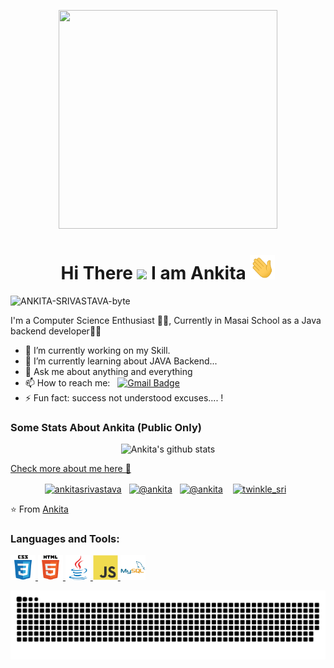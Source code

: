 <p align="Center" ><img src="https://camo.githubusercontent.com/3b7c592ede97b6138ffd4b1cc1541c2f3b11fd39/687474703a2f2f33312e6d656469612e74756d626c722e636f6d2f31376665613932306666333665663466356238373764353231366137616164392f74756d626c725f6d6f39786a65387a5a34317163626975666f315f313238302e676966" height="350px" width ="350px"></p>


<h1 align="Center">  Hi There <img src="https://media.giphy.com/media/WUlplcMpOCEmTGBtBW/giphy.gif" width="40px"> I am Ankita <img src="https://raw.githubusercontent.com/ABSphreak/ABSphreak/master/gifs/Hi.gif" width="40px" /> </h1>
<p align="left"> <img src="https://komarev.com/ghpvc/?username=ankitasrivastava17-byte" alt="ANKITA-SRIVASTAVA-byte" /> </p>

I'm a Computer Science Enthusiast  👨‍💻, Currently in Masai School as a Java backend developer👨‍🎓

- 🔭 I’m currently working on my Skill.  
- 🌱 I’m currently learning about JAVA Backend...
- 💬 Ask me about anything and everything 
- 📫 How to reach me: &nbsp;&nbsp;[![Gmail Badge](https://img.shields.io/badge/-Gmail-c14438?style=flat-square&logo=Gmail&logoColor=white&link=mailto:as342714@gmail.com)](mailto:as342714@gmail.com)
- ⚡ Fun fact: success not understood excuses.... !


### Some Stats About Ankita (Public Only)
<p align="center" >
<img alt="Ankita's github stats" src="https://github-readme-stats.vercel.app/api?username=ankitasrivastava17-&show_icons=true&theme=merko"  > </p>

<a href="https://sourcerer.io/ANKITA-SRIVASTAVA">Check more about me here 🌟 </a>

<p align="center">
<a href="https://www.linkedin.com/in/ankita-srivastava-1/" target="_blank"><img align="center" src="https://cdn.jsdelivr.net/npm/simple-icons@3.1.0/icons/linkedin.svg" alt="ankitasrivastava" height="25" width="25" /></a>&nbsp;&nbsp;
<a href="https://twitter.com/#" target="_blank"><img align="center" src="https://cdn.jsdelivr.net/npm/simple-icons@3.0.1/icons/twitter.svg" alt="@ankita" height="25" width="25" /></a>&nbsp;&nbsp;
<a href="https://dev.to/ankitabytebyte" target="_blank"><img align="center" src="https://cdn.jsdelivr.net/npm/simple-icons@3.0.1/icons/dev-dot-to.svg" alt="@ankita" height="25" width="25" /></a> &nbsp;&nbsp;
<a href="https://instagram.com/twinkle_sri" target="_blank"><img align="center" src="https://cdn.jsdelivr.net/npm/simple-icons@3.0.1/icons/instagram.svg" alt="twinkle_sri" height="25" width="25" /></a>&nbsp;&nbsp;
</p>



⭐️ From [Ankita](https://github.com/ankitasrivastava17)
<h3 align="left">Languages and Tools:</h3>
<p align="left"> <a href="https://www.w3schools.com/css/" target="_blank" rel="noreferrer"> <img src="https://raw.githubusercontent.com/devicons/devicon/master/icons/css3/css3-original-wordmark.svg" alt="css3" width="40" height="40"/> </a> <a href="https://www.w3.org/html/" target="_blank" rel="noreferrer"> <img src="https://raw.githubusercontent.com/devicons/devicon/master/icons/html5/html5-original-wordmark.svg" alt="html5" width="40" height="40"/> </a> <a href="https://www.java.com" target="_blank" rel="noreferrer"> <img src="https://raw.githubusercontent.com/devicons/devicon/master/icons/java/java-original.svg" alt="java" width="40" height="40"/> </a> <a href="https://developer.mozilla.org/en-US/docs/Web/JavaScript" target="_blank" rel="noreferrer"> <img src="https://raw.githubusercontent.com/devicons/devicon/master/icons/javascript/javascript-original.svg" alt="javascript" width="40" height="40"/> </a> <a href="https://www.mysql.com/" target="_blank" rel="noreferrer"> <img src="https://raw.githubusercontent.com/devicons/devicon/master/icons/mysql/mysql-original-wordmark.svg" alt="mysql" width="40" height="40"/> </a> </p>



<div align="center">
  <a href="https://www.linkedin.com/in/ankita-srivastava-1/"> 
  <img  src="https://github.com/1999AZZAR/1999AZZAR/blob/main/resources/img/grid-snake.svg"
       alt="snake" /></a>
</div>

